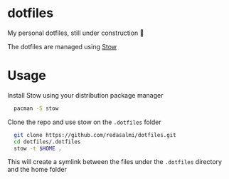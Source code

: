 # dotfiles

My personal dotfiles, still under construction 🚧

The dotfiles are managed using [Stow](https://www.gnu.org/software/stow/)

# Usage

Install Stow using your distribution package manager

```bash
  pacman -S stow
```

Clone the repo and use stow on the `.dotfiles` folder

```bash
  git clone https://github.com/redasalmi/dotfiles.git
  cd dotfiles/.dotfiles
  stow -t $HOME .
```

This will create a symlink between the files under the `.dotfiles` directory and the home folder
